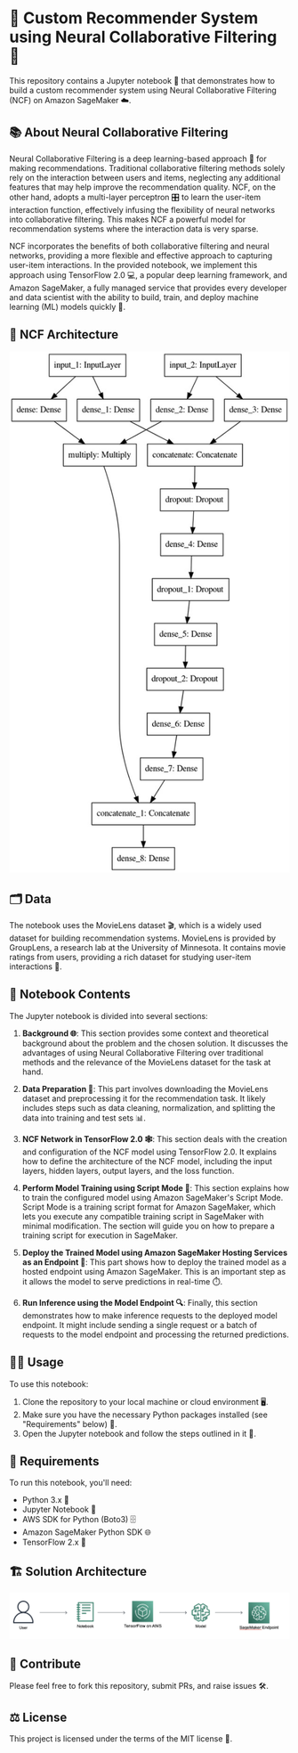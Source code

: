 # 🌟 Custom Recommender System using Neural Collaborative Filtering 🧠

This repository contains a Jupyter notebook 📓 that demonstrates how to build a custom recommender system using Neural Collaborative Filtering (NCF) on Amazon SageMaker ☁️.

## 📚 About Neural Collaborative Filtering

Neural Collaborative Filtering is a deep learning-based approach 🚀 for making recommendations. Traditional collaborative filtering methods solely rely on the interaction between users and items, neglecting any additional features that may help improve the recommendation quality. NCF, on the other hand, adopts a multi-layer perceptron 🎛️ to learn the user-item interaction function, effectively infusing the flexibility of neural networks into collaborative filtering. This makes NCF a powerful model for recommendation systems where the interaction data is very sparse.

NCF incorporates the benefits of both collaborative filtering and neural networks, providing a more flexible and effective approach to capturing user-item interactions. In the provided notebook, we implement this approach using TensorFlow 2.0 💻, a popular deep learning framework, and Amazon SageMaker, a fully managed service that provides every developer and data scientist with the ability to build, train, and deploy machine learning (ML) models quickly 💫.

## 🔬 NCF Architecture

![NCF Architecture](docs/ncf-architecture.jpeg)

## 🗂️ Data

The notebook uses the MovieLens dataset 🎬, which is a widely used dataset for building recommendation systems. MovieLens is provided by GroupLens, a research lab at the University of Minnesota. It contains movie ratings from users, providing a rich dataset for studying user-item interactions 🧪.

## 📘 Notebook Contents

The Jupyter notebook is divided into several sections:

1. **Background 🌐**: This section provides some context and theoretical background about the problem and the chosen solution. It discusses the advantages of using Neural Collaborative Filtering over traditional methods and the relevance of the MovieLens dataset for the task at hand.

2. **Data Preparation 🧹**: This part involves downloading the MovieLens dataset and preprocessing it for the recommendation task. It likely includes steps such as data cleaning, normalization, and splitting the data into training and test sets 📊.

3. **NCF Network in TensorFlow 2.0 🕸️**: This section deals with the creation and configuration of the NCF model using TensorFlow 2.0. It explains how to define the architecture of the NCF model, including the input layers, hidden layers, output layers, and the loss function.

4. **Perform Model Training using Script Mode 💪**: This section explains how to train the configured model using Amazon SageMaker's Script Mode. Script Mode is a training script format for Amazon SageMaker, which lets you execute any compatible training script in SageMaker with minimal modification. The section will guide you on how to prepare a training script for execution in SageMaker.

5. **Deploy the Trained Model using Amazon SageMaker Hosting Services as an Endpoint 🚀**: This part shows how to deploy the trained model as a hosted endpoint using Amazon SageMaker. This is an important step as it allows the model to serve predictions in real-time ⏱️.

6. **Run Inference using the Model Endpoint 🔍**: Finally, this section demonstrates how to make inference requests to the deployed model endpoint. It might include sending a single request or a batch of requests to the model endpoint and processing the returned predictions.

## 👩‍💻 Usage

To use this notebook:

1. Clone the repository to your local machine or cloud environment 🖥️.
2. Make sure you have the necessary Python packages installed (see "Requirements" below) 🔧.
3. Open the Jupyter notebook and follow the steps outlined in it 📖.

## 📜 Requirements

To run this notebook, you'll need:

- Python 3.x 🐍
- Jupyter Notebook 📓
- AWS SDK for Python (Boto3) 🗄️
- Amazon SageMaker Python SDK 🌐
- TensorFlow 2.x 🧠

## 🏗️ Solution Architecture 

![Solution Architecture](docs/architecture.png)

## 🤝 Contribute

Please feel free to fork this repository, submit PRs, and raise issues 🛠️.

## ⚖️ License

This project is licensed under the terms of the MIT license 📄.
